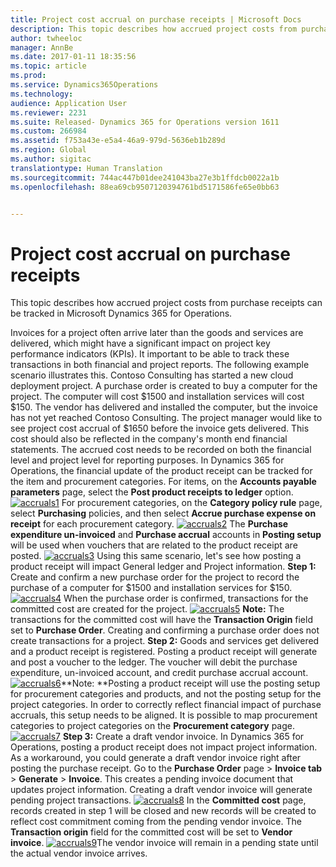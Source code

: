 ```yaml
---
title: Project cost accrual on purchase receipts | Microsoft Docs
description: This topic describes how accrued project costs from purchase receipts can be tracked in Microsoft Dynamics 365 for Operations.
author: twheeloc
manager: AnnBe
ms.date: 2017-01-11 18:35:56
ms.topic: article
ms.prod: 
ms.service: Dynamics365Operations
ms.technology: 
audience: Application User
ms.reviewer: 2231
ms.suite: Released- Dynamics 365 for Operations version 1611
ms.custom: 266984
ms.assetid: f753a43e-e5a4-46a9-979d-5636eb1b289d
ms.region: Global
ms.author: sigitac
translationtype: Human Translation
ms.sourcegitcommit: 744ac447b01dee241043ba27e3b1ffdcb0022a1b
ms.openlocfilehash: 88ea69cb9507120394761bd5171586fe65e0bb63


---
```


# <a name="project-cost-accrual-on-purchase-receipts"></a>Project cost accrual on purchase receipts

This topic describes how accrued project costs from purchase receipts can be tracked in Microsoft Dynamics 365 for Operations. 

Invoices for a project often arrive later than the goods and services are delivered, which might have a significant impact on project key performance indicators (KPIs). It important to be able to track these transactions in both financial and project reports. The following example scenario illustrates this. Contoso Consulting has started a new cloud deployment project. A purchase order is created to buy a computer for the project. The computer will cost $1500 and installation services will cost $150. The vendor has delivered and installed the computer, but the invoice has not yet reached Contoso Consulting. The project manager would like to see project cost accrual of $1650 before the invoice gets delivered. This cost should also be reflected in the company's month end financial statements. The accrued cost needs to be recorded on both the financial level and project level for reporting purposes. In Dynamics 365 for Operations, the financial update of the product receipt can be tracked for the item and procurement categories. For items, on the **Accounts payable parameters** page, select the **Post product receipts to ledger** option.[![accruals1](./media/accruals1-1024x409.png)](./media/accruals1.png) For procurement categories, on the **Category policy rule** page, select **Purchasing** policies, and then select **Accrue purchase expense on receipt** for each procurement category. [![accruals2](./media/accruals2-1024x569.png)](./media/accruals2.png) The **Purchase expenditure un-invoiced** and **Purchase accrual** accounts in **Posting setup** will be used when vouchers that are related to the product receipt are posted. [![accruals3](./media/accruals3-1024x429.png)](./media/accruals3.png) Using this same scenario, let's see how posting a product receipt will impact General ledger and Project information. **Step 1:** Create and confirm a new purchase order for the project to record the purchase of a computer for $1500 and installation services for $150. [![accruals4](./media/accruals4-1024x497.png)](./media/accruals4.png) When the purchase order is confirmed, transactions for the committed cost are created for the project. [![accruals5](./media/accruals5-1024x219.png)](./media/accruals5.png) **Note:** The transactions for the committed cost will have the **Transaction Origin** field set to **Purchase Order**. Creating and confirming a purchase order does not create transactions for a project. **Step 2:** Goods and services get delivered and a product receipt is registered. Posting a product receipt will generate and post a voucher to the ledger. The voucher will debit the purchase expenditure, un-invoiced account, and credit purchase accrual account. [![accruals6](./media/accruals6-1024x214.png)](./media/accruals6.png)**Note: **Posting a product receipt will use the posting setup for procurement categories and products, and not the posting setup for the project categories. In order to correctly reflect financial impact of purchase accruals, this setup needs to be aligned. It is possible to map procurement categories to project categories on the **Procurement category** page.[![accruals7](./media/accruals7-1024x390.png)](./media/accruals7.png) **Step 3:** Create a draft vendor invoice. In Dynamics 365 for Operations, posting a product receipt does not impact project information. As a workaround, you could generate a draft vendor invoice right after posting the purchase receipt. Go to the **Purchase Order** page &gt; **Invoice tab** &gt; **Generate** &gt; **Invoice**. This creates a pending invoice document that updates project information. Creating a draft vendor invoice will generate pending project transactions. [![accruals8](./media/accruals8-1024x225.png)](./media/accruals8.png) In the **Committed cost** page, records created in step 1 will be closed and new records will be created to reflect cost commitment coming from the pending vendor invoice. The **Transaction origin** field for the committed cost will be set to **Vendor invoice**. [![accruals9](./media/accruals9-1024x200.png)](./media/accruals9.png)The vendor invoice will remain in a pending state until the actual vendor invoice arrives.




<!--HONumber=Feb17_HO3-->


